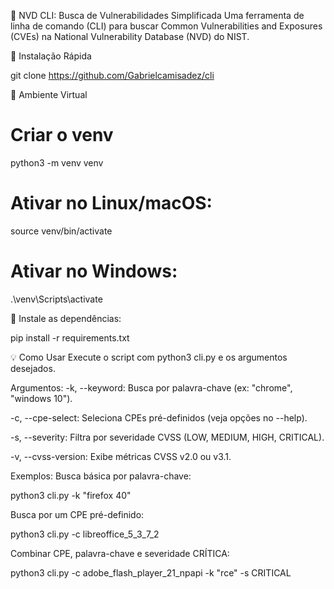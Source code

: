 🔎 NVD CLI: Busca de Vulnerabilidades Simplificada
Uma ferramenta de linha de comando (CLI) para buscar Common Vulnerabilities and Exposures (CVEs) na National Vulnerability Database (NVD) do NIST.

🚀 Instalação Rápida

git clone https://github.com/Gabrielcamisadez/cli

🔮 Ambiente Virtual 

# Criar o venv
python3 -m venv venv

# Ativar no Linux/macOS:
source venv/bin/activate

# Ativar no Windows:
.\venv\Scripts\activate

🔭 Instale as dependências:

pip install -r requirements.txt

💡 Como Usar
Execute o script com python3 cli.py e os argumentos desejados.

Argumentos:
-k, --keyword: Busca por palavra-chave (ex: "chrome", "windows 10").

-c, --cpe-select: Seleciona CPEs pré-definidos (veja opções no --help).

-s, --severity: Filtra por severidade CVSS (LOW, MEDIUM, HIGH, CRITICAL).

-v, --cvss-version: Exibe métricas CVSS v2.0 ou v3.1.

Exemplos:
Busca básica por palavra-chave:

 python3 cli.py -k "firefox 40"

Busca por um CPE pré-definido:

 python3 cli.py -c libreoffice_5_3_7_2

Combinar CPE, palavra-chave e severidade CRÍTICA:

 python3 cli.py -c adobe_flash_player_21_npapi -k "rce" -s CRITICAL


